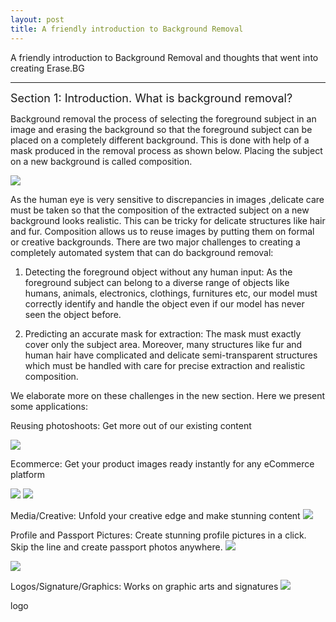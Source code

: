 ```yaml
---
layout: post
title: A friendly introduction to Background Removal
---
```

A friendly introduction to Background Removal and thoughts that went into creating Erase.BG

---


<font size="4">Section 1: Introduction. What is background removal?</font> 

Background removal the process of selecting the foreground subject in an image and erasing the background so that the foreground subject can be placed on a completely different background. This is done with help of a mask produced in the removal process as shown below. Placing the subject on a new background is called composition. 


<img src="https://github.com/bluesky314/bluesky314.github.io/blob/master/images/bgremoval/intro.png?raw=true" >

As the human eye is very sensitive to discrepancies in images ,delicate care must be taken so that the composition of the extracted subject on a new background looks realistic. This can be tricky for delicate structures like hair and fur. Composition allows us to reuse images by putting them on formal or creative backgrounds. There are two major challenges to creating a completely automated system that can do background removal: 

1) Detecting the foreground object without any human input: As the foreground subject can belong to a diverse range of objects like humans, animals, electronics, clothings, furnitures etc, our model must correctly identify and handle the object even if our model has never seen the object before.

2) Predicting an accurate mask for extraction: The mask must exactly cover only the subject area. Moreover, many structures like fur and human hair have complicated and delicate semi-transparent structures which must be handled with care for precise extraction and realistic composition.

We elaborate more on these challenges in the new section. Here we present some applications:

Reusing photoshoots: Get more out of our existing content

<img src="https://github.com/bluesky314/bluesky314.github.io/blob/master/images/bgremoval/model.png?raw=true" >

Ecommerce: Get your product images ready instantly for any eCommerce platform

<img src="https://github.com/bluesky314/bluesky314.github.io/blob/master/images/bgremoval/shirt.png?raw=true" >
<img src="https://github.com/bluesky314/bluesky314.github.io/blob/master/images/bgremoval/shoe.png?raw=true" >


Media/Creative: Unfold your creative edge and make stunning content
<img src="https://github.com/bluesky314/bluesky314.github.io/blob/master/images/bgremoval/media.png?raw=true" >


Profile and Passport Pictures: Create stunning profile pictures in a click. Skip the line and create passport photos anywhere.
<img src="https://github.com/bluesky314/bluesky314.github.io/blob/master/images/bgremoval/profilepic.png?raw=true" >

<img src="https://github.com/bluesky314/bluesky314.github.io/blob/master/images/bgremoval/passport.png?raw=true" >


Logos/Signature/Graphics: Works on graphic arts and signatures 
<img src="https://github.com/bluesky314/bluesky314.github.io/blob/master/images/bgremoval/graphic.png?raw=true" >

logo
